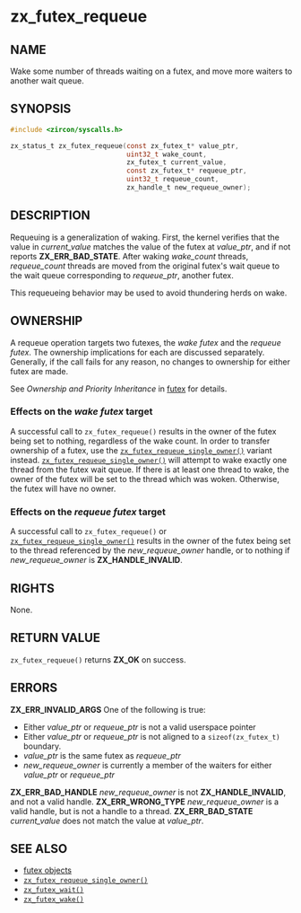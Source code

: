 # zx_futex_requeue

## NAME

<!-- Updated by update-docs-from-fidl, do not edit. -->

Wake some number of threads waiting on a futex, and move more waiters to another wait queue.

## SYNOPSIS

<!-- Updated by update-docs-from-fidl, do not edit. -->

```c
#include <zircon/syscalls.h>

zx_status_t zx_futex_requeue(const zx_futex_t* value_ptr,
                             uint32_t wake_count,
                             zx_futex_t current_value,
                             const zx_futex_t* requeue_ptr,
                             uint32_t requeue_count,
                             zx_handle_t new_requeue_owner);
```

## DESCRIPTION

Requeuing is a generalization of waking. First, the kernel verifies
that the value in *current_value* matches the value of the futex at
*value_ptr*, and if not reports **ZX_ERR_BAD_STATE**. After waking *wake_count*
threads, *requeue_count* threads are moved from the original futex's
wait queue to the wait queue corresponding to *requeue_ptr*, another
futex.

This requeueing behavior may be used to avoid thundering herds on wake.

## OWNERSHIP

A requeue operation targets two futexes, the _wake futex_ and the _requeue
futex_.  The ownership implications for each are discussed separately.
Generally, if the call fails for any reason, no changes to ownership for either
futex are made.

See *Ownership and Priority Inheritance* in [futex](/docs/concepts/objects/futex.md) for
details.

### Effects on the _wake futex_ target

A successful call to `zx_futex_requeue()` results in the owner of the futex being
set to nothing, regardless of the wake count.  In order to transfer ownership of
a futex, use the [`zx_futex_requeue_single_owner()`] variant instead.
[`zx_futex_requeue_single_owner()`] will attempt to wake exactly one thread from the
futex wait queue.  If there is at least one thread to wake, the owner of the futex will be
set to the thread which was woken.  Otherwise, the futex
will have no owner.

### Effects on the _requeue futex_ target

A successful call to `zx_futex_requeue()` or [`zx_futex_requeue_single_owner()`]
results in the owner of the futex being set to the thread referenced by the
*new_requeue_owner* handle, or to nothing if *new_requeue_owner* is
**ZX_HANDLE_INVALID**.

## RIGHTS

<!-- Updated by update-docs-from-fidl, do not edit. -->

None.

## RETURN VALUE

`zx_futex_requeue()` returns **ZX_OK** on success.

## ERRORS

**ZX_ERR_INVALID_ARGS**  One of the following is true:
+ Either *value_ptr* or *requeue_ptr* is not a valid userspace pointer
+ Either *value_ptr* or *requeue_ptr* is not aligned to a `sizeof(zx_futex_t)` boundary.
+ *value_ptr* is the same futex as *requeue_ptr*
+ *new_requeue_owner* is currently a member of the waiters for either *value_ptr* or *requeue_ptr*

**ZX_ERR_BAD_HANDLE**  *new_requeue_owner* is not **ZX_HANDLE_INVALID**, and not a valid handle.
**ZX_ERR_WRONG_TYPE**  *new_requeue_owner* is a valid handle, but is not a handle to a thread.
**ZX_ERR_BAD_STATE**  *current_value* does not match the value at *value_ptr*.

## SEE ALSO

 - [futex objects](/docs/concepts/objects/futex.md)
 - [`zx_futex_requeue_single_owner()`]
 - [`zx_futex_wait()`]
 - [`zx_futex_wake()`]

<!-- References updated by update-docs-from-fidl, do not edit. -->

[`zx_futex_requeue_single_owner()`]: futex_requeue_single_owner.md
[`zx_futex_wait()`]: futex_wait.md
[`zx_futex_wake()`]: futex_wake.md
